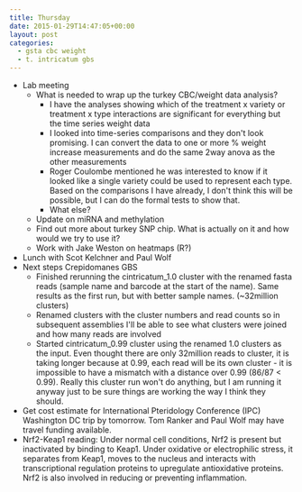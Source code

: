 ```yaml
---
title: Thursday
date: 2015-01-29T14:47:05+00:00
layout: post
categories:
  - gsta cbc weight
  - t. intricatum gbs
---
```

  * Lab meeting
      * What is needed to wrap up the turkey CBC/weight data analysis?
          * I have the analyses showing which of the treatment x variety or treatment x type interactions are significant for everything but the time series weight data
          * I looked into time-series comparisons and they don't look promising. I can convert the data to one or more % weight increase measurements and do the same 2way anova as the other measurements
          * Roger Coulombe mentioned he was interested to know if it looked like a single variety could be used to represent each type. Based on the comparisons I have already, I don't think this will be possible, but I can do the formal tests to show that.
          * What else?
      * Update on miRNA and methylation
      * Find out more about turkey SNP chip. What is actually on it and how would we try to use it?
      * Work with Jake Weston on heatmaps (R?)
  * Lunch with Scot Kelchner and Paul Wolf
  * Next steps Crepidomanes GBS
      * Finished rerunning the cintricatum_1.0 cluster with the renamed fasta reads (sample name and barcode at the start of the name). Same results as the first run, but with better sample names. (~32million clusters)
      * Renamed clusters with the cluster numbers and read counts so in subsequent assemblies I'll be able to see what clusters were joined and how many reads are involved
      * Started cintricatum_0.99 cluster using the renamed 1.0 clusters as the input. Even thought there are only 32million reads to cluster, it is taking longer because at 0.99, each read will be its own cluster - it is impossible to have a mismatch with a distance over 0.99 (86/87 < 0.99). Really this cluster run won't do anything, but I am running it anyway just to be sure things are working the way I think they should.
  * Get cost estimate for International Pteridology Conference (IPC) Washington DC trip by tomorrow. Tom Ranker and Paul Wolf may have travel funding available.
  * Nrf2-Keap1 reading: Under normal cell conditions, Nrf2 is present but inactivated by binding to Keap1. Under oxidative or electrophilic stress, it separates from Keap1, moves to the nucleus and interacts with transcriptional regulation proteins to upregulate antioxidative proteins. Nrf2 is also involved in reducing or preventing inflammation.
